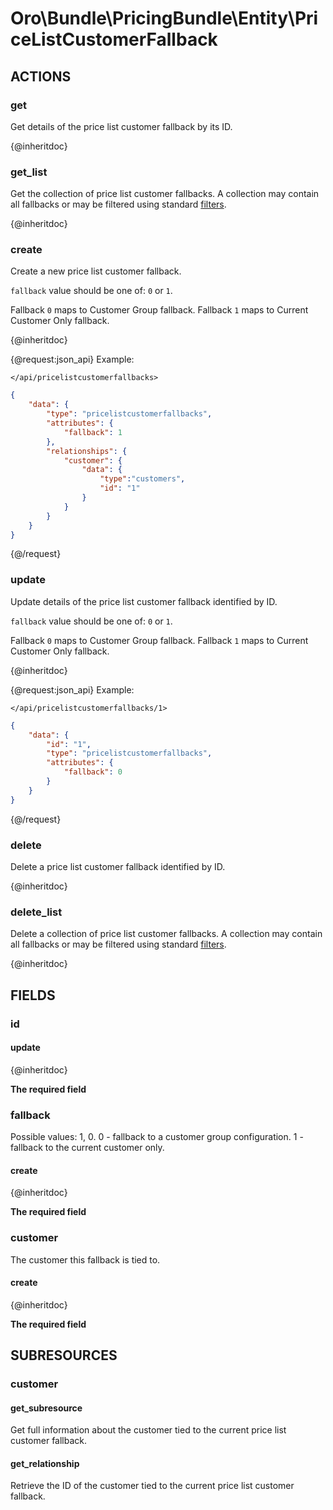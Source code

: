 # Oro\Bundle\PricingBundle\Entity\PriceListCustomerFallback

## ACTIONS

### get

Get details of the price list customer fallback by its ID.

{@inheritdoc}

### get_list

Get the collection of price list customer fallbacks. A collection may contain all fallbacks or may be filtered using standard <a href="https://www.oroinc.com/doc/orocommerce/current/dev-guide/integration#filters">filters</a>.

{@inheritdoc}

### create

Create a new price list customer fallback.

`fallback` value should be one of: `0` or `1`.

Fallback `0` maps to Customer Group fallback. Fallback `1`  maps to Current Customer Only fallback.

{@inheritdoc}

{@request:json_api}
Example:

`</api/pricelistcustomerfallbacks>`

```JSON
{
    "data": {
        "type": "pricelistcustomerfallbacks",
        "attributes": {
            "fallback": 1
        },
        "relationships": {
            "customer": {
                "data": {
                    "type":"customers",
                    "id": "1"
                }
            }
        }
    }
}
```
{@/request}

### update

Update details of the price list customer fallback identified by ID.

`fallback` value should be one of: `0` or `1`.

Fallback `0` maps to Customer Group fallback. Fallback `1`  maps to Current Customer Only fallback.

{@inheritdoc}

{@request:json_api}
Example:

`</api/pricelistcustomerfallbacks/1>`
 
```JSON
{
    "data": {
        "id": "1",
        "type": "pricelistcustomerfallbacks",
        "attributes": {
            "fallback": 0
        }
    }
}
```
{@/request}

### delete

Delete a price list customer fallback identified by ID.

{@inheritdoc}

### delete_list

Delete a collection of price list customer fallbacks. A collection may contain all fallbacks or may be filtered using standard <a href="https://www.oroinc.com/doc/orocommerce/current/dev-guide/integration#filters">filters</a>.

{@inheritdoc}

## FIELDS

### id

#### update

{@inheritdoc}

**The required field**

### fallback

Possible values: 1, 0. 0 - fallback to a customer group configuration. 1 - fallback to the current customer only.

#### create

{@inheritdoc}

**The required field**

### customer

The customer this fallback is tied to.

#### create

{@inheritdoc}

**The required field**

## SUBRESOURCES

### customer

#### get_subresource

Get full information about the customer tied to the current price list customer fallback.

#### get_relationship

Retrieve the ID of the customer tied to the current price list customer fallback.
